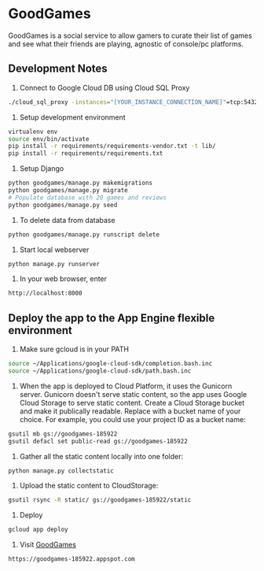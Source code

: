 # GoodGames
GoodGames is a social service to allow gamers to curate their list of games and 
see what their friends are playing, agnostic of console/pc platforms. 

## Development Notes

1. Connect to Google Cloud DB using Cloud SQL Proxy
```bash
./cloud_sql_proxy -instances="[YOUR_INSTANCE_CONNECTION_NAME]"=tcp:5432
```

1. Setup development environment
```bash
virtualenv env
source env/bin/activate
pip install -r requirements/requirements-vendor.txt -t lib/
pip install -r requirements/requirements.txt
```

1. Setup Django
```bash
python goodgames/manage.py makemigrations
python goodgames/manage.py migrate
# Populate database with 20 games and reviews
python goodgames/manage.py seed
```

1. To delete data from database
```bash
python goodgames/manage.py runscript delete
```

1. Start local webserver
```bash
python manage.py runserver
```

1. In your web browser, enter
```bash
http://localhost:8000
```

## Deploy the app to the App Engine flexible environment

1. Make sure gcloud is in your PATH
```bash
source ~/Applications/google-cloud-sdk/completion.bash.inc
source ~/Applications/google-cloud-sdk/path.bash.inc
```

1. When the app is deployed to Cloud Platform, it uses the Gunicorn server. Gunicorn doesn't serve static content, so the app uses Google Cloud Storage to serve static content.
Create a Cloud Storage bucket and make it publically readable.
Replace <your-gcs-bucket> with a bucket name of your choice. For example, you 
could use your project ID as a bucket name:

```bash
gsutil mb gs://goodgames-185922
gsutil defacl set public-read gs://goodgames-185922
```

1. Gather all the static content locally into one folder:

```bash
python manage.py collectstatic
```
1. Upload the static content to CloudStorage:

```bash
gsutil rsync -R static/ gs://goodgames-185922/static
```

1. Deploy
```bash
gcloud app deploy
```

1. Visit [GoodGames](https://goodgames-185922.appspot.com)

```bash
https://goodgames-185922.appspot.com
```
